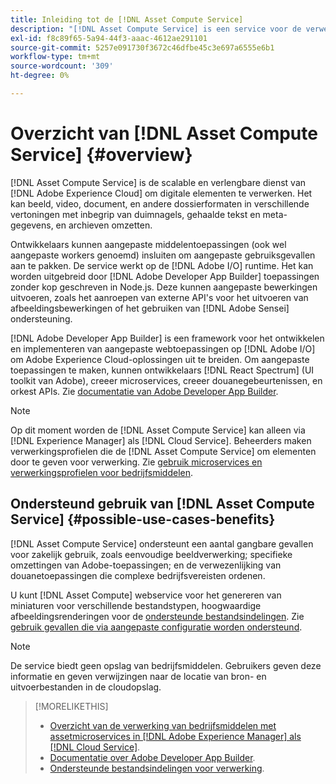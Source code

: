 ```yaml
---
title: Inleiding tot de [!DNL Asset Compute Service]
description: "[!DNL Asset Compute Service] is een service voor de verwerking van eigen middelen in de cloud die de complexiteit vermindert en de schaalbaarheid verbetert."
exl-id: f8c89f65-5a94-44f3-aaac-4612ae291101
source-git-commit: 5257e091730f3672c46dfbe45c3e697a6555e6b1
workflow-type: tm+mt
source-wordcount: '309'
ht-degree: 0%

---
```


# Overzicht van [!DNL Asset Compute Service] {#overview}

[!DNL Asset Compute Service] is de scalable en verlengbare dienst van [!DNL Adobe Experience Cloud] om digitale elementen te verwerken. Het kan beeld, video, document, en andere dossierformaten in verschillende vertoningen met inbegrip van duimnagels, gehaalde tekst en meta-gegevens, en archieven omzetten.

Ontwikkelaars kunnen aangepaste middelentoepassingen (ook wel aangepaste workers genoemd) insluiten om aangepaste gebruiksgevallen aan te pakken. De service werkt op de [!DNL Adobe I/O] runtime. Het kan worden uitgebreid door [!DNL Adobe Developer App Builder] toepassingen zonder kop geschreven in Node.js. Deze kunnen aangepaste bewerkingen uitvoeren, zoals het aanroepen van externe API&#39;s voor het uitvoeren van afbeeldingsbewerkingen of het gebruiken van [!DNL Adobe Sensei] ondersteuning.

[!DNL Adobe Developer App Builder] is een framework voor het ontwikkelen en implementeren van aangepaste webtoepassingen op [!DNL Adobe I/O] om Adobe Experience Cloud-oplossingen uit te breiden. Om aangepaste toepassingen te maken, kunnen ontwikkelaars [!DNL React Spectrum] (UI toolkit van Adobe), creeer microservices, creeer douanegebeurtenissen, en orkest APIs. Zie [documentatie van Adobe Developer App Builder](https://developer.adobe.com/app-builder/docs/overview/).

>[!NOTE]
>
>Op dit moment worden de [!DNL Asset Compute Service] kan alleen via [!DNL Experience Manager] als [!DNL Cloud Service]. Beheerders maken verwerkingsprofielen die de [!DNL Asset Compute Service] om elementen door te geven voor verwerking. Zie [gebruik microservices en verwerkingsprofielen voor bedrijfsmiddelen](https://experienceleague.adobe.com/docs/experience-manager-cloud-service/assets/manage/asset-microservices-configure-and-use.html).

## Ondersteund gebruik van [!DNL Asset Compute Service] {#possible-use-cases-benefits}

[!DNL Asset Compute Service] ondersteunt een aantal gangbare gevallen voor zakelijk gebruik, zoals eenvoudige beeldverwerking; specifieke omzettingen van Adobe-toepassingen; en de verwezenlijking van douanetoepassingen die complexe bedrijfsvereisten ordenen.

U kunt [!DNL Asset Compute] webservice voor het genereren van miniaturen voor verschillende bestandstypen, hoogwaardige afbeeldingsrenderingen voor de [ondersteunde bestandsindelingen](https://experienceleague.adobe.com/docs/experience-manager-cloud-service/assets/file-format-support.html). Zie [gebruik gevallen die via aangepaste configuratie worden ondersteund](https://experienceleague.adobe.com/docs/experience-manager-cloud-service/assets/manage/asset-microservices-configure-and-use.html).

>[!NOTE]
>
>De service biedt geen opslag van bedrijfsmiddelen. Gebruikers geven deze informatie en geven verwijzingen naar de locatie van bron- en uitvoerbestanden in de cloudopslag.

<!-- TBD: Should this be mentioned in the docs?

|Asset Compute Service does not do this|Expectations from implementing client|
|---|---|
| Binary uploads or API-based asset ingestion. | Use other methods to ingest assets. |
| Store binaries or any persisted data across processing requests.| Each request is independent so treat it as a standalone request by sharing binary and processing instructions. |
| Store any configurations such as processing rules or settings for a user or an organization's account. | Add processing request to each request/instruction. |
| Direct event handling of asset creation events from storage systems and processing completed notifications, and errors. | Use [!DNL Adobe I/O] Events and other methods. |

-->

>[!MORELIKETHIS]
>
>* [Overzicht van de verwerking van bedrijfsmiddelen met assetmicroservices in [!DNL Adobe Experience Manager] als [!DNL Cloud Service]](https://experienceleague.adobe.com/docs/experience-manager-cloud-service/assets/asset-microservices-overview.html).
>* [Documentatie over Adobe Developer App Builder](https://developer.adobe.com/app-builder/docs/overview).
>* [Ondersteunde bestandsindelingen voor verwerking](https://experienceleague.adobe.com/docs/experience-manager-cloud-service/assets/file-format-support.html).

<!-- **TBD:**
* Clarify the service can only be used within AEM as Cloud Service. The docs provided as context for custom application developers. Not to be used as a standalone service.
  ** and API as that plays a role in custom applications (accepting standard params, invoking Nui itself in the future, etc. (this is an outlook))

* link to aem as cloud service docs on asset ingestion and customization with processing profiles.
-->
